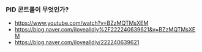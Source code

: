 ### PID 콘트롤이 무엇인가?
- https://www.youtube.com/watch?v=BZzMQTMsXEM
- https://blog.naver.com/ilovealldiy%2F222240639621&v=BZzMQTMsXEM
- https://blog.naver.com/ilovealldiy/222240639621
